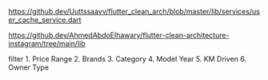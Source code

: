 https://github.dev/Uuttssaavv/flutter_clean_arch/blob/master/lib/services/user_cache_service.dart


https://github.dev/AhmedAbdoElhawary/flutter-clean-architecture-instagram/tree/main/lib



filter
    1. Price Range
    2. Brands 
    3. Category 
    4. Model Year
    5. KM Driven
    6. Owner Type
    